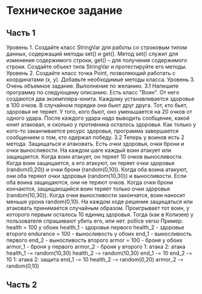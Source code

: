 <h1>Техническое задание</h1>
<h2>Часть 1</h2>
Уровень 1.
Создайте класс StringVar для работы со строковым типом данных, содержащий методы set() и get(). Метод set() служит для изменения содержимого строки, get() – для получения содержимого строки. Создайте объект типа StringVar и протестируйте его методы.
Уровень 2.
Создайте класс точка Point, позволяющий работать с координатами (x, y). Добавьте необходимые методы класса.
Уровень 3.
Очень объемное задание. Выполнение по желанию.
3.1 Напишите программу по следующему описанию. Есть класс "Воин". От него создаются два экземпляра-юнита. Каждому устанавливается здоровье в 100 очков. В случайном порядке они бьют друг друга. Тот, кто бьет, здоровья не теряет. У того, кого бьют, оно уменьшается на 20 очков от одного удара. После каждого удара надо выводить сообщение, какой юнит атаковал, и сколько у противника осталось здоровья. Как только у кого-то заканчивается ресурс здоровья, программа завершается сообщением о том, кто одержал победу.
3.2 Теперь у воинов есть 2 метода. Защищаться и атаковать. Есть очки здоровья, очки брони и очки выносливости.
На каждом шаге каждый воин атакует или защищается. Когда воин атакует, он теряет 10 очков выносливости.
Когда воин защищается, а его атакуют, он теряет очки здоровья (random(0,20)) и очки брони (random(0,10)). Когда оба воина атакуют, они оба теряют очки здоровья (random(10,30)) и выносливости. Если оба воина защищаются, они не теряют очков.
Когда очки брони кончаются, защищающийся воин теряет только очки здоровья (random(10,30)).
Когда очки выносливости закончатся, воин наносит меньше урона random(0,10).
На каждом ходе решение защищаться или атаковать принимается случайным образом.
Проигрывает тот воин, у которого первым осталось 10 единиц здоровья.
Тогда (как в Колизее) у пользователя спрашивают убить его, или нет. pollice verso
Пример:
health = 100 у обоих health_1 - здоровье первого
health_2 - здоровье второго
endurance = 100 - выносливость у обоих end_1 - выносливость первого
end_2 - выносливость второго
armor = 100 - броня у обоих armor_1 - броня у первого
armor_2 - броня у второго
1: атака 2: атака
health_1 -= random(10,30) health_2 -= random(10,30) end_1 -= 10 end_2 -= 10
1: атака 2: защита end_1 -= 10 health_2 -= random(0,20)
armor_2 -= random(0,10)
<h2>Часть 2</h2>
